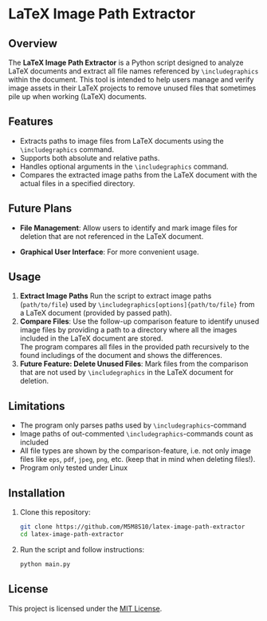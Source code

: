 # LaTeX Image Path Extractor

## Overview

The **LaTeX Image Path Extractor** is a Python script
designed to analyze LaTeX documents and extract all file names referenced by ```\includegraphics``` within the document.
This tool is intended to help users manage and verify image assets in their LaTeX projects
to remove unused files that sometimes pile up when working (LaTeX) documents.


## Features

- Extracts paths to image files from LaTeX documents using the `\includegraphics` command.
- Supports both absolute and relative paths.
- Handles optional arguments in the `\includegraphics` command.
- Compares the extracted image paths from the LaTeX document with the actual files in a specified directory.

## Future Plans


- **File Management**:
Allow users to identify and mark image files for deletion that are not referenced in the LaTeX document.

- **Graphical User Interface**:
  For more convenient usage.

## Usage

1. **Extract Image Paths**
Run the script to extract image paths (```path/to/file```)
used by ```\includegraphics[options]{path/to/file}``` from a LaTeX document (provided by passed path).
2. **Compare Files**:
Use the follow-up comparison feature to identify unused image files
by providing a path to a directory where all the images included in the LaTeX document are stored.<br>
The program compares all files in the provided path recursively to the found includings of the document
and shows the differences.
3. **Future Feature: Delete Unused Files**:
Mark files from the comparison that are not used by ```\includegraphics``` in the LaTeX document for deletion.

## Limitations
- The program only parses paths used by ```\includegraphics```-command
- Image paths of out-commented ```\includegraphics```-commands count as included
- All file types are shown by the comparison-feature, i.e. not only image files like
```eps```, ```pdf```, ```jpeg```, ```png```, etc. (keep that in mind when deleting files!).
- Program only tested under Linux

## Installation

1. Clone this repository:

   ```bash
   git clone https://github.com/M5M8S10/latex-image-path-extractor
   cd latex-image-path-extractor
2. Run the script and follow instructions:
   ```bash
   python main.py

## License

This project is licensed under the [MIT License](LICENSE).
